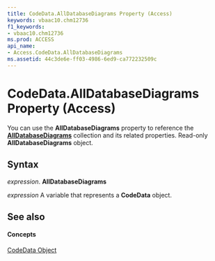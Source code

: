 ```yaml
---
title: CodeData.AllDatabaseDiagrams Property (Access)
keywords: vbaac10.chm12736
f1_keywords:
- vbaac10.chm12736
ms.prod: ACCESS
api_name:
- Access.CodeData.AllDatabaseDiagrams
ms.assetid: 44c3de6e-ff03-4986-6ed9-ca772232509c
---
```



# CodeData.AllDatabaseDiagrams Property (Access)

You can use the  **AllDatabaseDiagrams** property to reference the **[AllDatabaseDiagrams](alldatabasediagrams-object-access.md)** collection and its related properties. Read-only **AllDatabaseDiagrams** object.


## Syntax

 _expression_. **AllDatabaseDiagrams**

 _expression_ A variable that represents a **CodeData** object.


## See also


#### Concepts


[CodeData Object](codedata-object-access.md)

